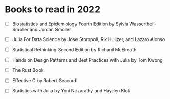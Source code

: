 # Books to read in 2022

- [ ] Biostatistics and Epidemiology Fourth Edition by Sylvia Wassertheil-Smoller and Jordan Smoller
- [ ] Julia For Data Science by Jose Storopoli, Rik Huijzer, and Lazaro Alonso
- [ ] Statistical Rethinking Second Edition by Richard McElreath
- [ ] Hands on Design Patterns and Best Practices with Julia by Tom Kwong
- [ ] The Rust Book 
- [ ] Effective C by Robert Seacord
- [ ] Statistics with Julia by Yoni Nazarathy and Hayden Klok

